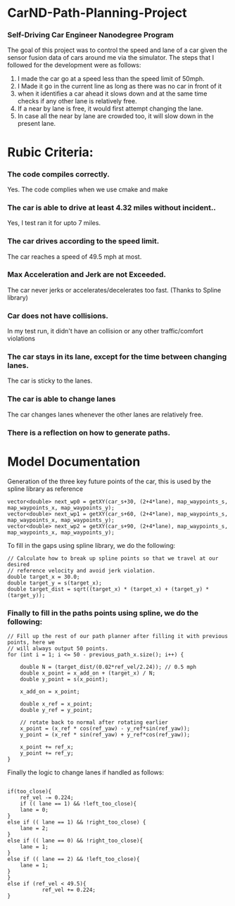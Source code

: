 # CarND-Path-Planning-Project
### Self-Driving Car Engineer Nanodegree Program
 
The goal of this project was to control the speed and lane of a car given the sensor fusion data of cars around me via the simulator. The steps that I followed for the development were as follows:

1. I made the car go at a speed less than the speed limit of 50mph.
2. I Made it go in the current line as long as there was no car in front of it 
3.  when it identifies a car ahead it slows down and at the same time checks if any other lane is relatively free.
4. If a near by lane is free, it would first attempt changing the lane.
5. In case all the near by lane are crowded too, it will slow down in the present lane.

# Rubic Criteria:

### The code compiles correctly.
Yes. The code complies when we use cmake and make 

### The car is able to drive at least 4.32 miles without incident..
Yes, I test ran it for upto 7 miles.

### The car drives according to the speed limit.
The car reaches a speed of 49.5 mph at most.

### Max Acceleration and Jerk are not Exceeded.
The car never jerks or accelerates/decelerates too fast. (Thanks to Spline library)

### Car does not have collisions.
In my test run, it didn't have an collision or any other traffic/comfort violations 

### The car stays in its lane, except for the time between changing lanes.

The car is sticky to the lanes.

### The car is able to change lanes
The car changes lanes whenever the other lanes are relatively free.

### There is a reflection on how to generate paths.

# Model Documentation

Generation of the three key future points of the car, this is used by the spline library as reference

```
vector<double> next_wp0 = getXY(car_s+30, (2+4*lane), map_waypoints_s, map_waypoints_x, map_waypoints_y);
vector<double> next_wp1 = getXY(car_s+60, (2+4*lane), map_waypoints_s, map_waypoints_x, map_waypoints_y);
vector<double> next_wp2 = getXY(car_s+90, (2+4*lane), map_waypoints_s, map_waypoints_x, map_waypoints_y);
```

To fill in the gaps using spline library, we do the following:

```
// Calculate how to break up spline points so that we travel at our desired
// reference velocity and avoid jerk violation.
double target_x = 30.0;
double target_y = s(target_x);
double target_dist = sqrt((target_x) * (target_x) + (target_y) * (target_y));
```

### Finally to fill in the paths points using spline, we do the following:

```
// Fill up the rest of our path planner after filling it with previous points, here we
// will always output 50 points.
for (int i = 1; i <= 50 - previous_path_x.size(); i++) {

    double N = (target_dist/(0.02*ref_vel/2.24)); // 0.5 mph
    double x_point = x_add_on + (target_x) / N;
    double y_point = s(x_point);

    x_add_on = x_point;

    double x_ref = x_point;
    double y_ref = y_point;

    // rotate back to normal after rotating earlier
    x_point = (x_ref * cos(ref_yaw) - y_ref*sin(ref_yaw));
    y_point = (x_ref * sin(ref_yaw) + y_ref*cos(ref_yaw));

    x_point += ref_x;
    y_point += ref_y;
}
```

Finally the logic to change lanes if handled as follows:

```

if(too_close){
	ref_vel -= 0.224;
	if (( lane == 1) && !left_too_close){
	lane = 0;
}
else if (( lane == 1) && !right_too_close) {
	lane = 2;
}
else if (( lane == 0) && !right_too_close){
	lane = 1;
}
else if (( lane == 2) && !left_too_close){
	lane = 1;
}
}
else if (ref_vel < 49.5){
           ref_vel += 0.224;
}

```



